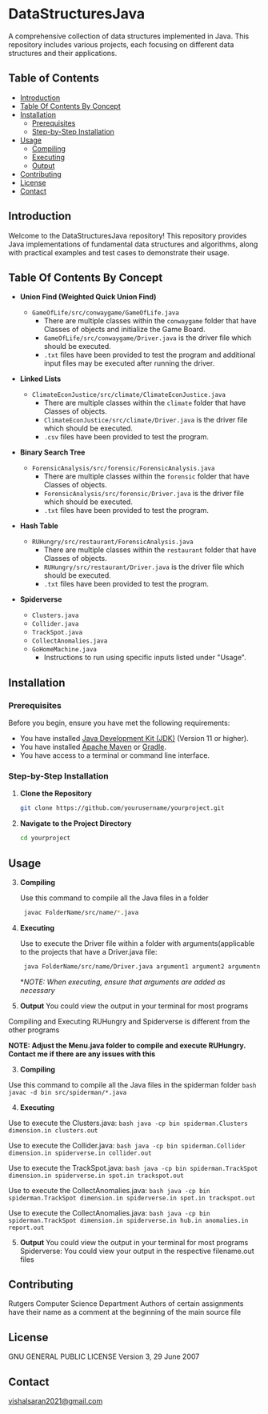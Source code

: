# DataStructuresJava
A comprehensive collection of data structures implemented in Java. This repository includes various projects, each focusing on different data structures and their applications. 

## Table of Contents
- [Introduction](#introduction)
- [Table Of Contents By Concept](#table-of-contents-by-concept)
- [Installation](#installation)
  - [Prerequisites](#prerequisites)
  - [Step-by-Step Installation](#step-by-step-installation)
- [Usage](#usage)
  - [Compiling](#compiling)
  - [Executing](#executing)
  - [Output](#output)
- [Contributing](#contributing)
- [License](#license)
- [Contact](#contact)

## Introduction
Welcome to the DataStructuresJava repository! This repository provides Java implementations of fundamental data structures and algorithms, along with practical examples and test cases to demonstrate their usage.

## Table Of Contents By Concept

- __Union Find (Weighted Quick Union Find)__
  - `GameOfLife/src/conwaygame/GameOfLife.java`
    - There are multiple classes within the `conwaygame` folder that have Classes of objects and initialize the Game Board.
    - `GameOfLife/src/conwaygame/Driver.java` is the driver file which should be executed.
    - `.txt` files have been provided to test the program and additional input files may be executed after running the driver.
  
- __Linked Lists__
  - `ClimateEconJustice/src/climate/ClimateEconJustice.java`
    - There are multiple classes within the `climate` folder that have Classes of objects.
    - `ClimateEconJustice/src/climate/Driver.java` is the driver file which should be executed.
    - `.csv` files have been provided to test the program.

- __Binary Search Tree__
  - `ForensicAnalysis/src/forensic/ForensicAnalysis.java`
    - There are multiple classes within the `forensic` folder that have Classes of objects.
    - `ForensicAnalysis/src/forensic/Driver.java` is the driver file which should be executed.
    - `.txt` files have been provided to test the program.

- __Hash Table__
  - `RUHungry/src/restaurant/ForensicAnalysis.java`
    - There are multiple classes within the `restaurant` folder that have Classes of objects.
    - `RUHungry/src/restaurant/Driver.java` is the driver file which should be executed.
    - `.txt` files have been provided to test the program.
  
- __Spiderverse__
  - `Clusters.java`
  - `Collider.java`
  - `TrackSpot.java`
  - `CollectAnomalies.java`
  - `GoHomeMachine.java`
    - Instructions to run using specific inputs listed under "Usage".

## Installation

### Prerequisites
Before you begin, ensure you have met the following requirements:
- You have installed [Java Development Kit (JDK)](https://www.oracle.com/java/technologies/javase-jdk11-downloads.html) (Version 11 or higher).
- You have installed [Apache Maven](https://maven.apache.org/) or [Gradle](https://gradle.org/).
- You have access to a terminal or command line interface.

### Step-by-Step Installation
1. **Clone the Repository**
    ```bash
    git clone https://github.com/yourusername/yourproject.git
    ```

2. **Navigate to the Project Directory**
    ```bash
    cd yourproject
    ```

## Usage

3. **Compiling**

   Use this command to compile all the Java files in a folder
   ```bash
    javac FolderName/src/name/*.java
    ```
   
4. **Executing**

   Use to execute the Driver file within a folder with arguments(applicable to the projects that have a Driver.java file:
   ```bash
    java FolderName/src/name/Driver.java argument1 argument2 argumentn
    ```
   **NOTE: When executing, ensure that arguments are added as necessary*
  
5. **Output**
   You could view the output in your terminal for most programs

Compiling and Executing RUHungry and Spiderverse is different from the other programs

**NOTE: Adjust the Menu.java folder to compile and execute RUHungry. Contact me if there are any issues with this** 

3. **Compiling**

  Use this command to compile all the Java files in the spiderman folder
     ```bash
       javac -d bin src/spiderman/*.java
     ```

4. **Executing**

  Use to execute the Clusters.java:
     ```bash
     java -cp bin spiderman.Clusters dimension.in clusters.out
     ```

  Use to execute the Collider.java:
     ```bash
     java -cp bin spiderman.Collider dimension.in spiderverse.in collider.out
     ```

  Use to execute the TrackSpot.java:
     ```bash
     java -cp bin spiderman.TrackSpot dimension.in spiderverse.in spot.in trackspot.out
     ```
  
  Use to execute the CollectAnomalies.java:
     ```bash
     java -cp bin spiderman.TrackSpot dimension.in spiderverse.in spot.in trackspot.out
     ```
  
  Use to execute the CollectAnomalies.java:
     ```bash
     java -cp bin spiderman.TrackSpot dimension.in spiderverse.in hub.in anomalies.in report.out
     ```
  

5. **Output**
  You could view the output in your terminal for most programs
  Spiderverse: You could view your output in the respective filename.out files

## Contributing
Rutgers Computer Science Department
  Authors of certain assignments have their name as a comment at the beginning of the main source file

## License
GNU GENERAL PUBLIC LICENSE
Version 3, 29 June 2007

## Contact
vishalsaran2021@gmail.com
